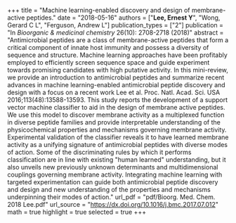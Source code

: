 +++
title = "Machine learning-enabled discovery and design of membrane-active peptides."
date = "2018-05-16"
authors = ["**Lee, Ernest Y**", "Wong, Gerard C L", "Ferguson, Andrew L"]
publication_types = ["2"]
publication = "In *Bioorganic & medicinal chemistry* 26(10): 2708-2718 (2018)"
abstract = "Antimicrobial peptides are a class of membrane-active peptides that form a critical component of innate host immunity and possess a diversity of sequence and structure. Machine learning approaches have been profitably employed to efficiently screen sequence space and guide experiment towards promising candidates with high putative activity. In this mini-review, we provide an introduction to antimicrobial peptides and summarize recent advances in machine learning-enabled antimicrobial peptide discovery and design with a focus on a recent work Lee et al. Proc. Natl. Acad. Sci. USA 2016;113(48):13588-13593. This study reports the development of a support vector machine classifier to aid in the design of membrane active peptides. We use this model to discover membrane activity as a multiplexed function in diverse peptide families and provide interpretable understanding of the physicochemical properties and mechanisms governing membrane activity. Experimental validation of the classifier reveals it to have learned membrane activity as a unifying signature of antimicrobial peptides with diverse modes of action. Some of the discriminating rules by which it performs classification are in line with existing \"human learned\" understanding, but it also unveils new previously unknown determinants and multidimensional couplings governing membrane activity. Integrating machine learning with targeted experimentation can guide both antimicrobial peptide discovery and design and new understanding of the properties and mechanisms underpinning their modes of action."
url_pdf = "pdf/Bioorg. Med. Chem. 2018 Lee.pdf"
url_source = "https://dx.doi.org/10.1016/j.bmc.2017.07.012"
math = true
highlight = true
selected = true
+++